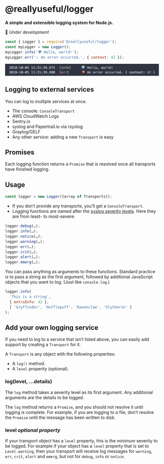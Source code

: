 # @reallyuseful/logger

**A simple and extensible logging system for Node.js.**

👷 *Under development*

```javascript
const { Logger } = require('@reallyuseful/logger');
const myLogger = new Logger();
myLogger.info('🌍 Hello, world!');
myLogger.err('💥 An error occurred.', { context: 42 });
```

![Screenshot](/screenshot.png)

## Logging to external services

You can log to multiple services at once.

- The console: `ConsoleTransport`
- AWS CloudWatch Logs
- Sentry.io
- syslog and Papertrail.io via rsyslog
- Graylog/GELF
- Any other service: adding a new `Transport` is easy

## Promises

Each logging function returns a `Promise` that is resolved once all transports have finished logging.

## Usage

```javascript
const logger = new Logger([array of Transports]);
```

- If you don’t provide any transports, you’ll get a `ConsoleTransport`.
- Logging functions are named after the [syslog severity levels](https://en.wikipedia.org/wiki/Syslog#Severity_level). Here they are from least- to most-severe:

```javascript
logger.debug(…);
logger.info(…);
logger.notice(…);
logger.warning(…);
logger.err(…);
logger.crit(…);
logger.alert(…);
logger.emerg(…);
```

You can pass anything as arguments to these functions. Standard practice is to pass a string as the first argument, followed by additional JavaScript objects that you want to log. (Just like `console.log`.)

```javascript
logger.info(
  'This is a string',
  { extraInfo: 42 },
  [ 'Gryffindor', 'Hufflepuff', 'Ravenclaw', 'Slytherin' ]
);
```

## Add your own logging service

If you need to log to a service that isn’t listed above, you can easily add support by creating a `Transport` for it.

A `Transport` is any object with the following properties:

* A `log()` method.
* A `level` properity (optional).

### log(level, ...details)

The `log` method takes a severity level as its first argument. Any additional arguments are the details to be logged.

The `log` method returns a `Promise`, and you should not resolve it until logging is complete. For example, if you are logging to a file, don’t resolve the `Promise` until the message has been written to disk.

### level *optional property*

If your transport object has a `level` property, this is the *minimum* severity to be logged. For example if your object has a `level` property that is set to `Level.warning`, then your transport will receive log messages for `warning`, `err`, `crit`, `alert` and `emerg`, but not for `debug`, `info` or `notice`.